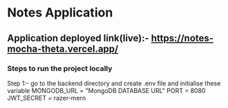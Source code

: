 # Notes Application

## Application deployed link(live):- https://notes-mocha-theta.vercel.app/

### Steps to run the project locally


Step 1:- go to the backend directory and create .env file and initialise these variable MONGODB_URL = "MongoDB DATABASE URL"
PORT = 8080
JWT_SECRET = razer-mern <br/>


